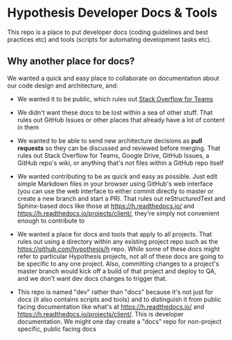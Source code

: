 # Hypothesis Developer Docs & Tools

This repo is a place to put developer docs (coding guidelines and best practices etc) and tools (scripts for automating development tasks etc).

## Why another place for docs?

We wanted a quick and easy place to collaborate on documentation about our code design and architecture, and:

* We wanted it to be public, which rules out [Stack Overflow for Teams](https://stackoverflow.com/c/hypothesis/questions)

* We didn't want these docs to be lost within a sea of other stuff. That rules out GitHub Issues or other places that already have a lot of content in them

* We wanted to be able to send new architecture decisions as **pull requests** so they can be discussed and reviewed before merging. That rules out Stack Overflow for Teams, Google Drive, GitHub Issues, a GitHub repo's wiki, or anything that's not files within a GitHub repo itself

* We wanted contributing to be as quick and easy as possible. Just edit simple Markdown files in your browser using GitHub's web interface (you can use the web interface to either commit directly to master or create a new branch and start a PR). That rules out reStructuredText and Sphinx-based docs like those at https://h.readthedocs.io/ and <https://h.readthedocs.io/projects/client/>, they're simply not convenient enough to contribute to

* We wanted a place for docs and tools that apply to all projects. That rules out using a directory within any existing project repo such as the <https://github.com/hypothesis/h> repo. While some of these docs might refer to particular Hypothesis projects, not all of these docs are going to be specific to any one project. Also, committing changes to a project's master branch would kick off a build of that project and deploy to QA, and we don't want dev docs changes to trigger that.

* This repo is named "dev" rather than "docs" because it's not just for docs (it also contains scripts and tools) and to distinguish it from public facing documentation like what's at https://h.readthedocs.io/ and https://h.readthedocs.io/projects/client/. This is developer documentation. We might one day create a "docs" repo for non-project specific, public facing docs

